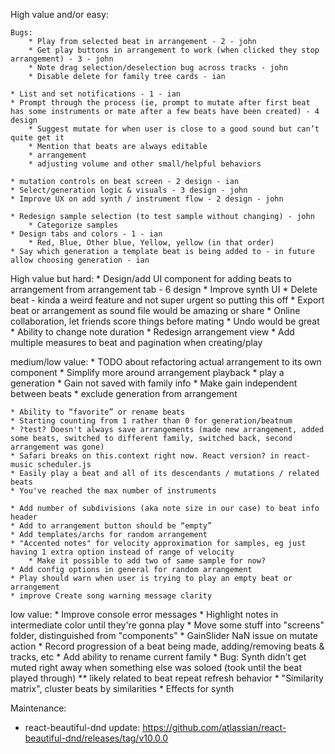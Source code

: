 High value and/or easy:

    Bugs:
        * Play from selected beat in arrangement - 2 - john
        * Get play buttons in arrangement to work (when clicked they stop arrangement) - 3 - john
        * Note drag selection/deselection bug across tracks - john
        * Disable delete for family tree cards - ian

    * List and set notifications - 1 - ian
    * Prompt through the process (ie, prompt to mutate after first beat has some instruments or mate after a few beats have been created) - 4 design
        * Suggest mutate for when user is close to a good sound but can’t quite get it
        * Mention that beats are always editable
        * arrangement
        * adjusting volume and other small/helpful behaviors

    * mutation controls on beat screen - 2 design - ian
    * Select/generation logic & visuals - 3 design - john
    * Improve UX on add synth / instrument flow - 2 design - john

    * Redesign sample selection (to test sample without changing) - john
        * Categorize samples
    * Design tabs and colors - 1 - ian
        * Red, Blue, Other blue, Yellow, yellow (in that order)
    * Say which generation a template beat is being added to - in future allow choosing generation - ian


High value but hard:
    * Design/add UI component for adding beats to arrangement from arrangement tab - 6 design
    * Improve synth UI
    * Delete beat - kinda a weird feature and not super urgent so putting this off
    * Export beat or arrangement as sound file would be amazing or share
    * Online collaboration, let friends score things before mating
    * Undo would be great
    * Ability to change note duration
    * Redesign arrangement view
    * Add multiple measures to beat and pagination when creating/play

medium/low value:
    * TODO about refactoring actual arrangement to its own component
    * Simplify more around arrangement playback
    * play a generation
    * Gain not saved with family info
        * Make gain independent between beats
    * exclude generation from arrangement

    * Ability to “favorite” or rename beats
    * Starting counting from 1 rather than 0 for generation/beatnum
    * ?test? Doesn't always save arrangements (made new arrangement, added some beats, switched to different family, switched back, second arrangement was gone)
    * Safari breaks on this.context right now. React version? in react-music scheduler.js
    * Easily play a beat and all of its descendants / mutations / related beats
    * You've reached the max number of instruments

    * Add number of subdivisions (aka note size in our case) to beat info header
    * Add to arrangement button should be “empty”
    * Add templates/archs for random arrangement
    * "Accented notes" for velocity approximation for samples, eg just having 1 extra option instead of range of velocity
        * Make it possible to add two of same sample for now?
    * Add config options in general for random arrangement
    * Play should warn when user is trying to play an empty beat or arrangement
    * improve Create song warning message clarity

low value:
    * Improve console error messages
    * Highlight notes in intermediate color until they're gonna play
    * Move some stuff into "screens" folder, distinguished from "components"
    * GainSlider NaN issue on mutate action
    * Record progression of a beat being made, adding/removing beats & tracks, etc
    * Add ability to rename current family
    * Bug: Synth didn’t get muted right away when something else was soloed (took until the beat played through) ** likely related to beat repeat refresh behavior
    * "Similarity matrix", cluster beats by similarities
    * Effects for synth


Maintenance:
* react-beautiful-dnd update: https://github.com/atlassian/react-beautiful-dnd/releases/tag/v10.0.0
